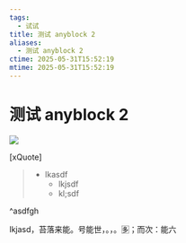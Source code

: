 ```yaml
---
tags:
  - 试试
title: 测试 anyblock 2
aliases:
  - 测试 anyblock 2
ctime: 2025-05-31T15:52:19
mtime: 2025-05-31T15:52:19
---
```


# 测试 anyblock 2

![](#^asdfgh)

[xQuote]
> - lkasdf
> 	- lkjsdf
> 	- kl;sdf

^asdfgh

lkjasd，苔落来能。号能世，。，。🈕；而次：能六
